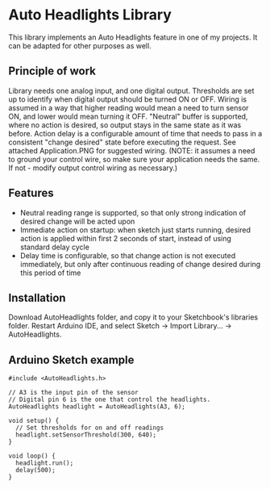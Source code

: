 Auto Headlights Library
================

This library implements an Auto Headlights feature in one of my projects. It can be adapted for other purposes as well.

Principle of work
-----------------

Library needs one analog input, and one digital output. Thresholds are set up to identify when digital output should be turned ON or OFF. Wiring is assumed in a way that higher reading would mean a need to turn sensor ON, and lower would mean turning it OFF. "Neutral" buffer is supported, where no action is desired, so output stays in the same state as it was before. Action delay is a configurable amount of time that needs to pass in a consistent "change desired" state before executing the request. See attached Application.PNG for suggested wiring. (NOTE: it assumes a need to ground your control wire, so make sure your application needs the same. If not - modify output control wiring as necessary.)

Features
--------

 * Neutral reading range is supported, so that only strong indication of desired change will be acted upon
 * Immediate action on startup: when sketch just starts running, desired action is applied within first 2 seconds of start, instead of using standard delay cycle
 * Delay time is configurable, so that change action is not executed immediately, but only after continuous reading of change desired during this period of time

Installation
------------

Download AutoHeadlights folder, and copy it to your Sketchbook's libraries folder. Restart Arduino IDE, and select Sketch -> Import Library... -> AutoHeadlights.
 
Arduino Sketch example
----------------------

	#include <AutoHeadlights.h>
	
	// A3 is the input pin of the sensor
	// Digital pin 6 is the one that control the headlights.
	AutoHeadlights headlight = AutoHeadlights(A3, 6);
	
	void setup() {
	  // Set thresholds for on and off readings
	  headlight.setSensorThreshold(300, 640);
	}

	void loop() {
	  headlight.run();
	  delay(500);
	}
	